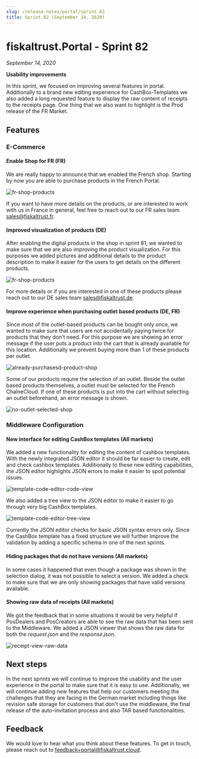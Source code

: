 ```yaml
---
slug: /release-notes/portal/sprint-82
title: Sprint 82 (September 14, 2020)
---
```


# fiskaltrust.Portal - Sprint 82
_September 14, 2020_

**Usability improvements**

In this sprint, we focused on improving several features in portal. Additionally to a brand new editing experience for CashBox-Templates we also added a long requested feature to display the raw content of receipts to the receipts page. One thing that we also want to highlight is the Prod release of the FR Market.

## Features

### E-Commerce

#### Enable Shop for FR (FR)

We are really happy to announce that we enabled the French shop. Starting by now you are able to purchase products in the French Portal. 

![fr-shop-products](images/sprint-82/fr-shop-products.png)

If you want to have more details on the products, or are interested to work with us in France in general, feel free to reach out to our FR sales team [sales@fiskaltrust.fr](mailto:sales@fiskaltrust.fr).

#### Improved visualization of products  (DE)

After enabling the digital products in the shop in sprint 81, we wanted to make sure that we are also improving the product visualization. For this purposes we added pictures and additional details to the product description to make it easier for the users to get details on the different products.

![fr-shop-products](images/sprint-82/de-shop-products.png)

For more details or if you are interested in one of these products please reach out to our DE sales team [sales@fiskaltrust.de](mailto:sales@fiskaltrust.de).


#### Improve experience when purchasing outlet based products (DE, FR)

Since most of the outlet-based products can be bought only once, we wanted to make sure that users are not accidentally paying twice for products that they don't need. For this purpose we are showing an error message if the user puts a product into the cart that is already available for this location. Additionally we prevent buying more than 1 of these products per outlet. 

![already-purchasesd-product-shop](images/sprint-82/already-purchasesd-product-shop.png)

Some of our products require the selection of an outlet. Beside the outlet based products themselves, a outlet must be selected for the French ChaîneCloud. If one of these products is put into the cart without selecting an outlet beforehand, an error message is shown.

![no-outlet-selected-shop](images/sprint-82/no-outlet-selected-shop.png)


### Middleware Configuration

#### New interface for editing CashBox templates (All markets)

We added a new functionality for editing the content of cashbox templates. With the newly integrated JSON editor it should be far easier to create, edit and check cashbox templates. Additionally to these new editing capabilities, the JSON editor highlights JSON errors to make it easier to spot potential issues.

![template-code-editor-code-view](images/sprint-82/template-code-editor-code-view.png)

We also added a tree view to the JSON editor to make it easier to go through very big CashBox templates.

![template-code-editor-tree-view](images/sprint-82/template-code-editor-tree-view.png)

Currently the JSON editor checks for basic JSON syntax errors only. Since the CashBox template has a fixed structure we will further improve the validation by adding a specific schema in one of the next sprints. 

#### Hiding packages that do not have versions (All markets)

In some cases it happened that even though a package was shown in the selection dialog, it was not possible to select a version. We added a check to make sure that we are only showing packages that have valid versions available.

#### Showing raw data of receipts (All markets)

We got the feedback that in some situations it would be very helpful if PosDealers and PosCreators are able to see the raw data that has been sent to the Middleware. We added a JSON viewer that shows the raw data for both the _request.json_ and the _response.json_.

![receipt-view-raw-data](images/sprint-82/receipt-view-raw-data.png)

## Next steps
In the next sprints we will continue to improve the usability and the user experience in the portal to make sure that it is easy to use. Additionally, we will continue adding new features that help our customers meeting the challenges that they are facing in the German market including things like revision safe storage for customers that don't use the middleware, the final release of the auto-invitation process and also TAR based functionalities.

## Feedback
We would love to hear what you think about these features. To get in touch, please reach out to [feedback+portal@fiskaltrust.cloud](mailto:feedback+portal@fiskaltrust.cloud).